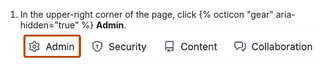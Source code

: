 1. In the upper-right corner of the page, click {% octicon "gear" aria-hidden="true" %} **Admin**.
![Screenshot of the header of the "Site admin" page for a user or repository. The "Admin" tab is highlighted with an orange outline.](/assets/images/enterprise/site-admin-settings/user/user-admin-tab-top.png)
